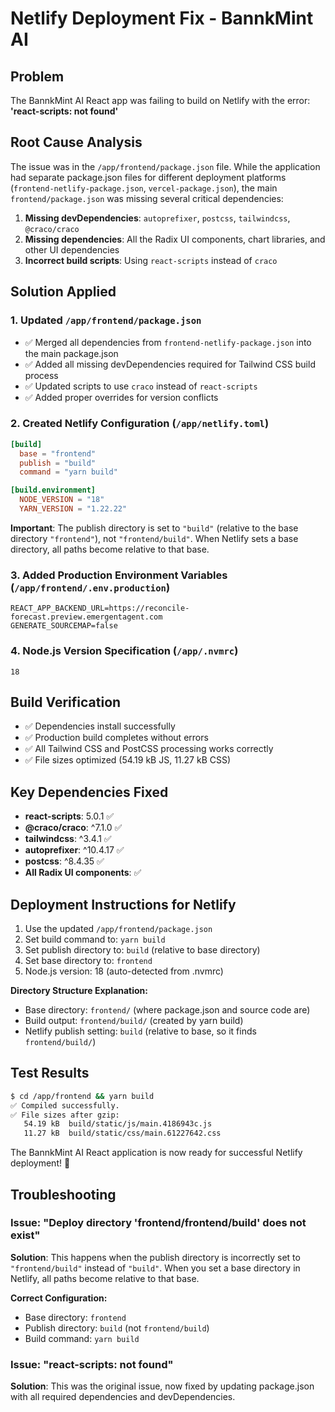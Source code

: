 # Netlify Deployment Fix - BannkMint AI

## Problem
The BannkMint AI React app was failing to build on Netlify with the error: **'react-scripts: not found'**

## Root Cause Analysis
The issue was in the `/app/frontend/package.json` file. While the application had separate package.json files for different deployment platforms (`frontend-netlify-package.json`, `vercel-package.json`), the main `frontend/package.json` was missing several critical dependencies:

1. **Missing devDependencies**: `autoprefixer`, `postcss`, `tailwindcss`, `@craco/craco`
2. **Missing dependencies**: All the Radix UI components, chart libraries, and other UI dependencies
3. **Incorrect build scripts**: Using `react-scripts` instead of `craco`

## Solution Applied

### 1. Updated `/app/frontend/package.json`
- ✅ Merged all dependencies from `frontend-netlify-package.json` into the main package.json
- ✅ Added all missing devDependencies required for Tailwind CSS build process
- ✅ Updated scripts to use `craco` instead of `react-scripts`
- ✅ Added proper overrides for version conflicts

### 2. Created Netlify Configuration (`/app/netlify.toml`)
```toml
[build]
  base = "frontend"
  publish = "build"
  command = "yarn build"

[build.environment]
  NODE_VERSION = "18"
  YARN_VERSION = "1.22.22"
```

**Important**: The publish directory is set to `"build"` (relative to the base directory `"frontend"`), not `"frontend/build"`. When Netlify sets a base directory, all paths become relative to that base.

### 3. Added Production Environment Variables (`/app/frontend/.env.production`)
```
REACT_APP_BACKEND_URL=https://reconcile-forecast.preview.emergentagent.com
GENERATE_SOURCEMAP=false
```

### 4. Node.js Version Specification (`/app/.nvmrc`)
```
18
```

## Build Verification
- ✅ Dependencies install successfully
- ✅ Production build completes without errors
- ✅ All Tailwind CSS and PostCSS processing works correctly
- ✅ File sizes optimized (54.19 kB JS, 11.27 kB CSS)

## Key Dependencies Fixed
- **react-scripts**: 5.0.1 ✅
- **@craco/craco**: ^7.1.0 ✅
- **tailwindcss**: ^3.4.1 ✅
- **autoprefixer**: ^10.4.17 ✅
- **postcss**: ^8.4.35 ✅
- **All Radix UI components**: ✅

## Deployment Instructions for Netlify
1. Use the updated `/app/frontend/package.json`
2. Set build command to: `yarn build`
3. Set publish directory to: `build` (relative to base directory)
4. Set base directory to: `frontend`
5. Node.js version: 18 (auto-detected from .nvmrc)

**Directory Structure Explanation:**
- Base directory: `frontend/` (where package.json and source code are)  
- Build output: `frontend/build/` (created by yarn build)
- Netlify publish setting: `build` (relative to base, so it finds `frontend/build/`)

## Test Results
```bash
$ cd /app/frontend && yarn build
✅ Compiled successfully.
✅ File sizes after gzip:
   54.19 kB  build/static/js/main.4186943c.js
   11.27 kB  build/static/css/main.61227642.css
```

The BannkMint AI React application is now ready for successful Netlify deployment! 🚀

## Troubleshooting

### Issue: "Deploy directory 'frontend/frontend/build' does not exist"
**Solution**: This happens when the publish directory is incorrectly set to `"frontend/build"` instead of `"build"`. When you set a base directory in Netlify, all paths become relative to that base.

**Correct Configuration:**
- Base directory: `frontend`
- Publish directory: `build` (not `frontend/build`)
- Build command: `yarn build`

### Issue: "react-scripts: not found"
**Solution**: This was the original issue, now fixed by updating package.json with all required dependencies and devDependencies.